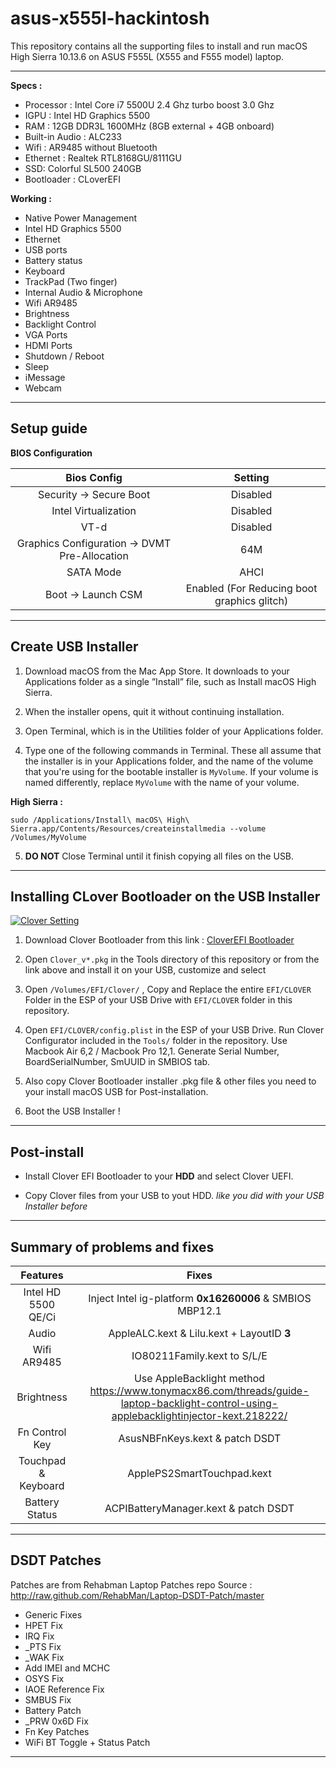 # asus-x555l-hackintosh
This repository contains all the supporting files to install and run macOS High Sierra 10.13.6 on ASUS F555L (X555 and F555 model) laptop.

-------
**Specs :**

 - Processor : Intel Core i7 5500U 2.4 Ghz turbo boost 3.0 Ghz
 - IGPU : Intel HD Graphics 5500
 - RAM : 12GB DDR3L 1600MHz (8GB external + 4GB onboard)
 - Built-in Audio : ALC233
 - Wifi : AR9485 without Bluetooth
 - Ethernet : Realtek RTL8168GU/8111GU
 - SSD: Colorful SL500 240GB
 - Bootloader : CLoverEFI
 

**Working :**

 - Native Power Management
 - Intel HD Graphics 5500
 - Ethernet
 - USB ports
 - Battery status
 - Keyboard
 - TrackPad (Two finger)
 - Internal Audio & Microphone
 - Wifi AR9485
 - Brightness
 - Backlight Control
 - VGA Ports
 - HDMI Ports
 - Shutdown / Reboot
 - Sleep
 - iMessage
 - Webcam

----------

**Setup guide**
-----------

**BIOS Configuration**

Bios Config | Setting 
:---:| :---:
Security -> Secure Boot | Disabled
Intel Virtualization    | Disabled
VT-d | Disabled
Graphics Configuration -> DVMT Pre-Allocation | 64M
SATA Mode | AHCI
Boot -> Launch CSM | Enabled (For Reducing boot graphics glitch)

-------------
**Create USB Installer**
-------------

1. Download macOS from the Mac App Store. It downloads to your Applications folder as a single ”Install” file, such as Install macOS High Sierra.

2. When the installer opens, quit it without continuing installation.

3. Open Terminal, which is in the Utilities folder of your Applications folder.

4. Type one of the following commands in Terminal. These all assume that the installer is in your Applications folder, and the name of the volume that you're using for the bootable installer is `MyVolume`. If your volume is named differently, replace `MyVolume` with the name of your volume.

**High Sierra :**

    sudo /Applications/Install\ macOS\ High\ Sierra.app/Contents/Resources/createinstallmedia --volume /Volumes/MyVolume
    
5. **DO NOT** Close Terminal until it finish copying all files on the USB.

-------------

**Installing CLover Bootloader on the USB Installer**
-------------

[![Clover Setting](http://img.ziggi.org/Q7mMDAVg.png "Clover Setting")](http://img.ziggi.org/Q7mMDAVg.png "Clover Setting")

1. Download Clover Bootloader from this link : [CloverEFI Bootloader](https://sourceforge.net/projects/cloverefiboot/ "CloverEFI")

2. Open `Clover_v*.pkg` in the Tools directory of this repository or from the link above and install it on your USB, customize and select 

3. Open `/Volumes/EFI/Clover/` , Copy and Replace the entire `EFI/CLOVER` Folder in the ESP of your USB Drive with `EFI/CLOVER` folder in this repository.

4. Open `EFI/CLOVER/config.plist` in the ESP of your USB Drive. Run Clover Configurator included in the `Tools/` folder in the repository. Use Macbook Air 6,2 / Macbook Pro 12,1. Generate Serial Number, BoardSerialNumber, SmUUID in SMBIOS tab.

5. Also copy Clover Bootloader installer .pkg file  & other files you need to your install macOS USB  for Post-installation.

6. Boot the USB Installer !

----------------

**Post-install**
----------------

- Install Clover EFI Bootloader to your **HDD** and select Clover UEFI.

- Copy Clover files from your USB to yout HDD. *like you did with your USB Installer before*
--------------

**Summary of problems and fixes**
--------------

Features  |   Fixes
:------------: | :------------:
Intel HD 5500 QE/Ci | Inject Intel  ig-platform **0x16260006** & SMBIOS MBP12.1
Audio | AppleALC.kext & Lilu.kext + LayoutID **3**
Wifi AR9485 | IO80211Family.kext to S/L/E
Brightness | Use AppleBacklight method https://www.tonymacx86.com/threads/guide-laptop-backlight-control-using-applebacklightinjector-kext.218222/
Fn Control Key | AsusNBFnKeys.kext & patch DSDT
Touchpad & Keyboard | ApplePS2SmartTouchpad.kext 
Battery Status | ACPIBatteryManager.kext & patch DSDT 

----------------

**DSDT Patches**
---------------

Patches are from Rehabman Laptop Patches repo Source :  http://raw.github.com/RehabMan/Laptop-DSDT-Patch/master

- Generic Fixes
- HPET Fix
- IRQ Fix
- _PTS Fix
- _WAK Fix
- Add IMEI and MCHC
- OSYS Fix
- IAOE Reference Fix
- SMBUS Fix
- Battery Patch
- _PRW 0x6D Fix
- Fn Key Patches
- WiFi BT Toggle + Status Patch

--------------------
